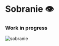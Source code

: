 # Sobranie 👁️

### Work in progress

![sobranie](https://github.com/AndreiMoraru123/Sobranie/assets/81184255/ddd09c0d-e6e6-42e9-9388-9b5dca1bcef9)

